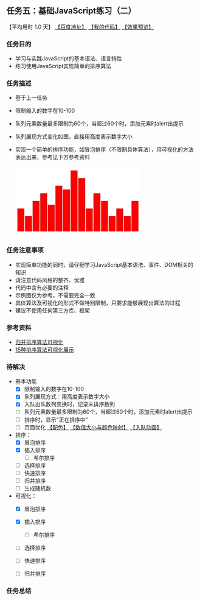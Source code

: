 ## 任务五：基础JavaScript练习（二）
【平均用时 1.0 天】
[【百度地址】](http://ife.baidu.com/course/detail/id/105)
[【我的代码】](https://github.com/wangsiyuan233/IFE2017/blob/master/%E5%BD%AC%E5%BD%AC%E5%AD%A6%E9%99%A2/binbin_task5/binbin_task5.html)
[【效果预览】](https://wangsiyuan233.github.io/IFE2017/%E5%BD%AC%E5%BD%AC%E5%AD%A6%E9%99%A2/binbin_task5/binbin_task5.html)
### 任务目的

- 学习与实践JavaScript的基本语法、语言特性
- 练习使用JavaScript实现简单的排序算法

### 任务描述

- 基于上一任务
- 限制输入的数字在10-100
- 队列元素数量最多限制为60个，当超过60个时，添加元素时alert出提示
- 队列展现方式变化如图，直接用高度表示数字大小
- 实现一个简单的排序功能，如冒泡排序（不限制具体算法），用可视化的方法表达出来，参考见下方参考资料

  ![](task_2_19_1.jpg)

### 任务注意事项

- 实现简单功能的同时，请仔细学习JavaScript基本语法、事件、DOM相关的知识
- 请注意代码风格的整齐、优雅
- 代码中含有必要的注释
- 示例图仅为参考，不需要完全一致
- 具体算法及可视化的形式不做特别限制，只要求能够展现出算法的过程
- 建议不使用任何第三方库、框架

### 参考资料
- [归并排序算法可视化](http://v.youku.com/v_show/id_XNTM1NTQxMDMy.html)
- [15种排序算法可视化展示](http://v.youku.com/v_show/id_XNjIwNTEzMTA0.html?from=y1.2-1-176.3.3-2.1-1-1-2-0)

### 待解决

- 基本功能
  - [x] 限制输入的数字在10-100
  - [x] 队列展现方式：用高度表示数字大小
  - [x] 入队出队数列变换时，记录未排序数列
  - [ ] 队列元素数量最多限制为60个，当超过60个时，添加元素时alert出提示
  - [ ] 排序时，显示"正在排序中"
  - [ ] 页面优化 [【配色】](http://smallstarz.com/baidutask-2017/binbinxueyuan/task5/task_1_5_1.html)  [【数值大小与颜色映射】](http://htmlpreview.github.io/?https://github.com/dirkmu404/baudu/blob/master/stage%202/task5/task5.html) [【入队动画】](https://ivylian.github.io/js_stepbystep/js05.html)

- 排序：
  - [x] 冒泡排序
  - [x] 插入排序
    - [ ] 希尔排序
  - [ ] 选择排序
  - [ ] 快速排序
  - [ ] 归并排序
  - [ ] 生成随机数

- 可视化：
  - [x] 冒泡排序
  - [x] 插入排序
    - [ ] 希尔排序
  - [ ] 选择排序
  - [ ] 快速排序
  - [ ] 归并排序


### 任务总结
